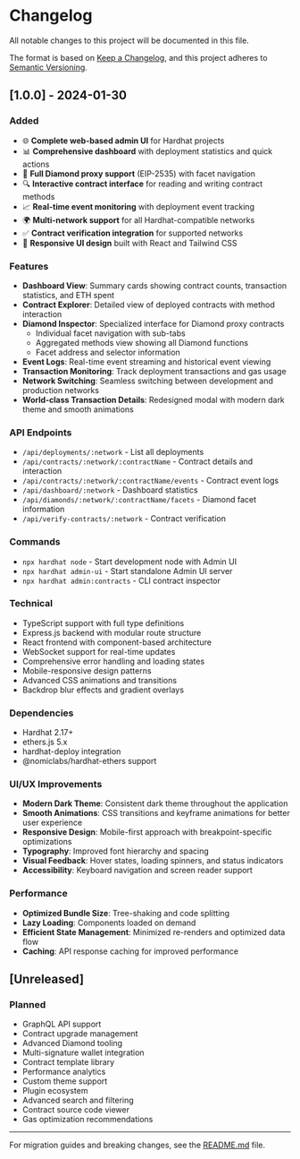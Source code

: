 # Changelog

All notable changes to this project will be documented in this file.

The format is based on [Keep a Changelog](https://keepachangelog.com/en/1.0.0/),
and this project adheres to [Semantic Versioning](https://semver.org/spec/v2.0.0.html).

## [1.0.0] - 2024-01-30

### Added
- 🌐 **Complete web-based admin UI** for Hardhat projects
- 📊 **Comprehensive dashboard** with deployment statistics and quick actions
- 💎 **Full Diamond proxy support** (EIP-2535) with facet navigation
- 🔍 **Interactive contract interface** for reading and writing contract methods
- 📈 **Real-time event monitoring** with deployment event tracking
- 🌍 **Multi-network support** for all Hardhat-compatible networks
- ✅ **Contract verification integration** for supported networks
- 📱 **Responsive UI design** built with React and Tailwind CSS

### Features
- **Dashboard View**: Summary cards showing contract counts, transaction statistics, and ETH spent
- **Contract Explorer**: Detailed view of deployed contracts with method interaction
- **Diamond Inspector**: Specialized interface for Diamond proxy contracts
  - Individual facet navigation with sub-tabs
  - Aggregated methods view showing all Diamond functions
  - Facet address and selector information
- **Event Logs**: Real-time event streaming and historical event viewing
- **Transaction Monitoring**: Track deployment transactions and gas usage
- **Network Switching**: Seamless switching between development and production networks
- **World-class Transaction Details**: Redesigned modal with modern dark theme and smooth animations

### API Endpoints
- `/api/deployments/:network` - List all deployments
- `/api/contracts/:network/:contractName` - Contract details and interaction
- `/api/contracts/:network/:contractName/events` - Contract event logs
- `/api/dashboard/:network` - Dashboard statistics
- `/api/diamonds/:network/:contractName/facets` - Diamond facet information
- `/api/verify-contracts/:network` - Contract verification

### Commands
- `npx hardhat node` - Start development node with Admin UI
- `npx hardhat admin-ui` - Start standalone Admin UI server
- `npx hardhat admin:contracts` - CLI contract inspector

### Technical
- TypeScript support with full type definitions
- Express.js backend with modular route structure
- React frontend with component-based architecture
- WebSocket support for real-time updates
- Comprehensive error handling and loading states
- Mobile-responsive design patterns
- Advanced CSS animations and transitions
- Backdrop blur effects and gradient overlays

### Dependencies
- Hardhat 2.17+
- ethers.js 5.x
- hardhat-deploy integration
- @nomiclabs/hardhat-ethers support

### UI/UX Improvements
- **Modern Dark Theme**: Consistent dark theme throughout the application
- **Smooth Animations**: CSS transitions and keyframe animations for better user experience
- **Responsive Design**: Mobile-first approach with breakpoint-specific optimizations
- **Typography**: Improved font hierarchy and spacing
- **Visual Feedback**: Hover states, loading spinners, and status indicators
- **Accessibility**: Keyboard navigation and screen reader support

### Performance
- **Optimized Bundle Size**: Tree-shaking and code splitting
- **Lazy Loading**: Components loaded on demand
- **Efficient State Management**: Minimized re-renders and optimized data flow
- **Caching**: API response caching for improved performance

## [Unreleased]

### Planned
- GraphQL API support
- Contract upgrade management
- Advanced Diamond tooling
- Multi-signature wallet integration
- Contract template library
- Performance analytics
- Custom theme support
- Plugin ecosystem
- Advanced search and filtering
- Contract source code viewer
- Gas optimization recommendations

---

For migration guides and breaking changes, see the [README.md](README.md) file.